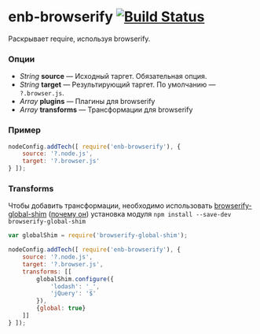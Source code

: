 enb-browserify [![Build Status](https://travis-ci.org/floatdrop/enb-browserify.svg?branch=master)](https://travis-ci.org/floatdrop/enb-browserify)
=========

Раскрывает require, используя browserify.

### Опции

* *String* **source** — Исходный таргет. Обязательная опция.
* *String* **target** — Результирующий таргет. По умолчанию — `?.browser.js`.
* *Array* **plugins** — Плагины для browserify
* *Array* **transforms** — Трансформации для browserify

### Пример

```javascript
nodeConfig.addTech([ require('enb-browserify'), {
    source: '?.node.js',
    target: '?.browser.js'
} ]);
```

### Transforms

Чтобы добавить трансформации, необходимо использовать [browserify-global-shim](https://github.com/rluba/browserify-global-shim) ([почему он](https://github.com/rluba/browserify-global-shim#similar-libraries))
установка модуля `npm install --save-dev browserify-global-shim`

```javascript
var globalShim = require('browserify-global-shim');

nodeConfig.addTech([ require('enb-browserify'), {
    source: '?.node.js',
    target: '?.browser.js',
    transforms: [[
        globalShim.configure({
            'lodash': '_',
            'jQuery': '$'
        }),
        {global: true}
    ]]
} ]);

